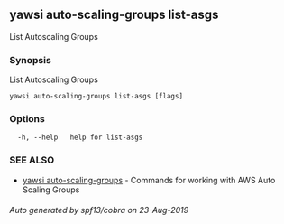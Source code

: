 ## yawsi auto-scaling-groups list-asgs

List Autoscaling Groups

### Synopsis


List Autoscaling Groups

```
yawsi auto-scaling-groups list-asgs [flags]
```

### Options

```
  -h, --help   help for list-asgs
```

### SEE ALSO
* [yawsi auto-scaling-groups](yawsi_auto-scaling-groups.md)	 - Commands for working with AWS Auto Scaling Groups

###### Auto generated by spf13/cobra on 23-Aug-2019
